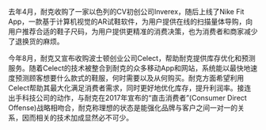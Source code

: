 

<!--
 * @version:
 * @Author:  StevenJokess https://github.com/StevenJokess
 * @Date: 2020-11-27 23:06:12
 * @LastEditors:  StevenJokess https://github.com/StevenJokess
 * @LastEditTime: 2020-11-27 23:06:13
 * @Description:
 * @TODO::
 * @Reference:https://zhuanlan.zhihu.com/p/84789282
-->
去年4月，耐克收购了一家以色列的CV初创公司Inverex，随后上线了Nike Fit App，一款基于计算机视觉的AR试鞋软件，为用户提供在线的扫描量体导购，向用户推荐合适的鞋子尺码，为用户提供更精准的消费决策，也为消费者和商家减少了退换货的麻烦。




今年8月，耐克又宣布收购波士顿创业公司Celect，帮助耐克提供库存优化和预测服务。随着Celect的技术被整合到耐克的众多移动App和网站，系统能以最快地速度预测顾客想要什么款式的鞋服，何时需要以及从何购买。耐克方面希望利用Celect帮助其最大化满足消费者需求，同时更好地优化库存，提升利润率。接连出手科技公司的动作，与耐克在2017年宣布的“直击消费者”(Consumer Direct Offense)战略相吻合，耐克称理想的状态是能强化品牌与客户之间一对一的关系，因而相关的技术加成显然必不可少。
